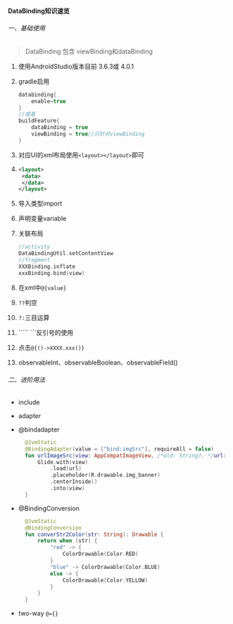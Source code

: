 #### DataBinding知识速览

###### 一、基础使用

> DataBinding 包含 viewBinding和dataBinding

1. 使用AndroidStudio版本目前 3.6.3或 4.0.1

2. gradle启用

   ```groovy
   databinding{
       enable=true
   }
   //或者
   buildFeature{
       dataBinding = true
       viewBinding = true//只针对viewBinding
   }
   ```

3. 对应UI的xml布局使用`<layout></layout>`即可

4. ```xml
   <layout>
   	<data>
   	</data>
   </layout>
   ```

5. 导入类型import

6. 声明变量variable

7. 关联布局

   ```kotlin
   //activity
   DataBindingUtil.setContentView
   //fragment
   XXXBinding.inflate
   xxxBinding.bind(view)
   ```

8. 在xml中`@{value}`

9. `??`判空

10. `?:`三目运算

11. ````` ```反引号的使用

12. 点击`@{()->XXXX.xxx()}`

13. observableInt、observableBoolean、observableField()

###### 二、进阶用法

- include

- adapter

- @bindadapter

  ```kotlin
  	@JvmStatic
  	@BindingAdapter(value = ["bind:imgSrc"], requireAll = false)
  	fun urlImageSrc(view: AppCompatImageView, /*old: String?, */url: String) {
  		Glide.with(view)
  			.load(url)
  			.placeholder(R.drawable.img_banner)
  			.centerInside()
  			.into(view)
  	}
  ```

- @BindingConversion

  ```kotlin
  	@JvmStatic
  	@BindingConversion
  	fun converStr2Color(str: String): Drawable {
  		return when (str) {
  			"red" -> {
  				ColorDrawable(Color.RED)
  			}
  			"blue" -> ColorDrawable(Color.BLUE)
  			else -> {
  				ColorDrawable(Color.YELLOW)
  			}
  		}
  	}
  
  ```

- two-way `@={}`